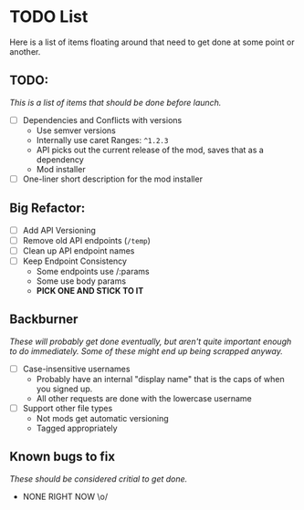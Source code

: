 # TODO List
Here is a list of items floating around that need to get done at some point or another.

## TODO:
*This is a list of items that should be done before launch.*

- [ ] Dependencies and Conflicts with versions
  * Use semver versions
  * Internally use caret Ranges: `^1.2.3`
  * API picks out the current release of the mod, saves that as a dependency
  * Mod installer 
- [ ] One-liner short description for the mod installer

## Big Refactor:
- [ ] Add API Versioning
- [ ] Remove old API endpoints (`/temp`)
- [ ] Clean up API endpoint names
- [ ] Keep Endpoint Consistency
  * Some endpoints use /:params
  * Some use body params
  * **PICK ONE AND STICK TO IT**

## Backburner
*These will probably get done eventually, but aren't quite important enough to do immediately. Some of these might end up being scrapped anyway.*

- [ ] Case-insensitive usernames
  * Probably have an internal "display name" that is the caps of when you signed up.
  * All other requests are done with the lowercase username
- [ ] Support other file types
  * Not mods get automatic versioning
  * Tagged appropriately

## Known bugs to fix
*These should be considered critial to get done.*

* NONE RIGHT NOW \o/
